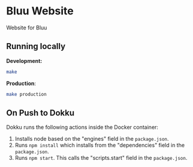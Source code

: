 # Bluu Website

Website for Bluu

## Running locally

**Development:**

```bash
make
```

**Production**:

```bash
make production
```

## On Push to Dokku

Dokku runs the following actions inside the Docker container:

1. Installs node based on the "engines" field in the `package.json`.
2. Runs `npm install` which installs from the "dependencies" field in the `package.json`.
3. Runs `npm start`. This calls the "scripts.start" field in the `package.json`.
